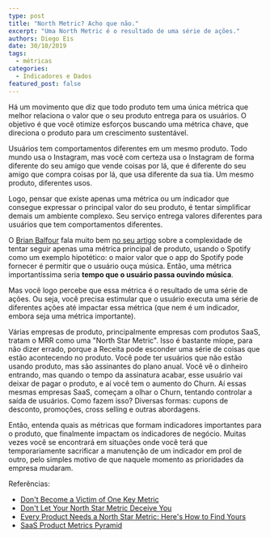 ```yaml
---
type: post
title: "North Metric? Acho que não."
excerpt: "Uma North Metric é o resultado de uma série de ações."
authors: Diego Eis
date: 30/10/2019
tags: 
  - métricas
categories:
  - Indicadores e Dados
featured_post: false
---
```



Há um movimento que diz que todo produto tem uma única métrica que
melhor relaciona o valor que o seu produto entrega para os usuários. O
objetivo é que você otimize esforços buscando uma métrica chave, que
direciona o produto para um crescimento sustentável.

Usuários tem comportamentos diferentes em um mesmo produto. Todo mundo
usa o Instagram, mas você com certeza usa o Instagram de forma diferente
do seu amigo que vende coisas por lá, que é diferente do seu amigo que
compra coisas por lá, que usa diferente da sua tia. Um mesmo produto,
diferentes usos.

Logo, pensar que existe apenas uma métrica ou um indicador que consegue
expressar o principal valor do seu produto, é tentar simplificar demais
um ambiente complexo. Seu serviço entrega valores diferentes para
usuários que tem comportamentos diferentes.

O [Brian Balfour](https://brianbalfour.com/) fala muito bem [no seu
artigo](https://brianbalfour.com/essays/north-star-metric-growth) sobre
a complexidade de tentar seguir apenas uma métrica principal de produto,
usando o Spotify como um exemplo hipotético: o maior valor que o app do
Spotify pode fornecer é permitir que o usuário ouça música. Então, uma
métrica importantíssima seria **tempo que o usuário passa ouvindo
música**.

Mas você logo percebe que essa métrica é o resultado de uma série de
ações. Ou seja, você precisa estimular que o usuário executa uma série
de diferentes ações até impactar essa métrica (que nem é um indicador,
embora seja uma métrica importante).

Várias empresas de produto, principalmente empresas com produtos SaaS,
tratam o MRR como uma "North Star Metric". Isso é bastante míope, para
não dizer errado, porque a Receita pode esconder uma série de coisas que
estão acontecendo no produto. Você pode ter usuários que não estão
usando produto, mas são assinantes do plano anual. Você vê o dinheiro
entrando, mas quando o tempo da assinatura acabar, esse usuário vai
deixar de pagar o produto, e aí você tem o aumento do Churn. Aí essas
mesmas empresas SaaS, começam a olhar o Churn, tentando controlar a
saída de usuários. Como fazem isso? Diversas formas: cupons de desconto,
promoções, cross selling e outras abordagens.

Então, entenda quais as métricas que formam indicadores importantes para
o produto, que finalmente impactam os indicadores de negócio. Muitas
vezes você se encontrará em situações onde você terá que temporariamente
sacrificar a manutenção de um indicador em prol de outro, pelo simples
motivo de que naquele momento as prioridades da empresa mudaram.


Referências:

-   [Don't Become a Victim of One Key Metric](https://caseyaccidental.com/one-key-metric-victim)
-   [Don't Let Your North Star Metric Deceive You](https://brianbalfour.com/essays/north-star-metric-growth)
-   [Every Product Needs a North Star Metric: Here's How to Find Yours](https://amplitude.com/blog/2018/03/21/product-north-star-metric)
-   [SaaS Product Metrics Pyramid](https://www.productplan.com/saas-product-metrics-pyramid/)
